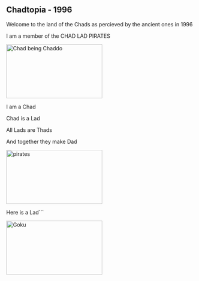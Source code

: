 ## Chadtopia - 1996

Welcome to the land of the Chads as percieved by the ancient ones in 1996


I am a member of the CHAD LAD PIRATES

<img src = "https://i.redd.it/30njfs9li5u51.jpg" alt = "Chad being Chaddo" width = "256px" height = "144px"/>


I am a Chad

Chad is a Lad

All Lads are Thads

And together they make Dad

<img src = "https://media.tenor.com/images/62e0245fa57be393e81726c60e58bffd/tenor.gif" alt = "pirates" width = "256px" height = "144px"/>

Here is a Lad```

<img src = "https://thumbs.gfycat.com/GrotesqueGorgeousAmurratsnake-max-1mb.gif" alt = "Goku" width = "256px" height = "144px"/>
